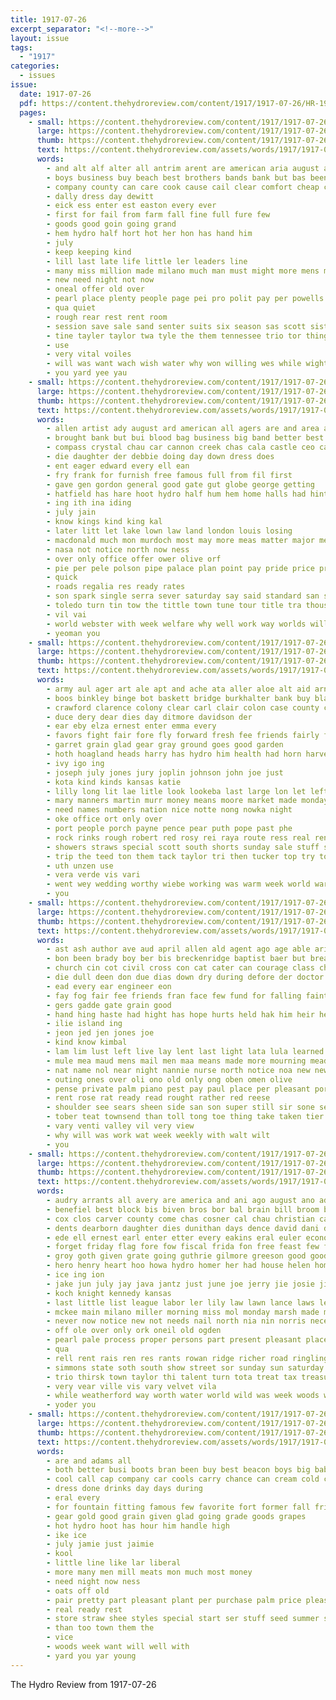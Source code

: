 ```yaml
---
title: 1917-07-26
excerpt_separator: "<!--more-->"
layout: issue
tags:
  - "1917"
categories:
  - issues
issue:
  date: 1917-07-26
  pdf: https://content.thehydroreview.com/content/1917/1917-07-26/HR-1917-07-26.pdf
  pages:
    - small: https://content.thehydroreview.com/content/1917/1917-07-26/small/HR-1917-07-26-01.jpg
      large: https://content.thehydroreview.com/content/1917/1917-07-26/large/HR-1917-07-26-01.jpg
      thumb: https://content.thehydroreview.com/content/1917/1917-07-26/thumbnails/HR-1917-07-26-01.jpg
      text: https://content.thehydroreview.com/assets/words/1917/1917-07-26/HR-1917-07-26-01.txt
      words:
        - and alt alf alter all antrim arent are american aria august ater ake
        - boys business buy beach best brothers bands bank but bas been bere brought ball big bore berkeley
        - company county can care cook cause cail clear comfort cheap coe cool
        - dally dress day dewitt
        - eick ess enter est easton every ever
        - first for fail from farm fall fine full fure few
        - goods good goin going grand
        - hem hydro half hort hot her hon has hand him
        - july
        - keep keeping kind
        - lill last late life little ler leaders line
        - many miss million made milano much man must might more mens most may men music moral money mons marine
        - new need night not now
        - oneal offer old over
        - pearl place plenty people page pei pro polit pay per powells pair purchase proper
        - qua quiet
        - rough rear rest rent room
        - session save sale sand senter suits six season sas scott sister summer sparkle saw singer still stove store step state stoves second sim sunny she stock sur see strike
        - tine tayler taylor twa tyle the them tennessee trio tor thing talent ting too tour than
        - use
        - very vital voiles
        - will was want wach wish water why won willing wes while wight war wife well
        - you yard yee yau
    - small: https://content.thehydroreview.com/content/1917/1917-07-26/small/HR-1917-07-26-02.jpg
      large: https://content.thehydroreview.com/content/1917/1917-07-26/large/HR-1917-07-26-02.jpg
      thumb: https://content.thehydroreview.com/content/1917/1917-07-26/thumbnails/HR-1917-07-26-02.jpg
      text: https://content.thehydroreview.com/assets/words/1917/1917-07-26/HR-1917-07-26-02.txt
      words:
        - allen artist ady august ard american all agers are and area aim
        - brought bank but bui blood bag business big band better best bradley bill bring brown break
        - compass crystal chau car cannon creek chas cala castle ceo canada cone cedar carbon company court clyde
        - die daughter der debbie doing day down dress does
        - ent eager edward every ell ean
        - fry frank for furnish free famous full from fil first
        - gave gen gordon general good gate gut globe george getting
        - hatfield has hare hoot hydro half hum hem home halls had hinton how her hot hundred henke
        - ing ith ina iding
        - july jain
        - know kings kind king kal
        - later litt let lake lown law land london louis losing
        - macdonald much mon murdoch most may more meas matter major men musi mai miles
        - nasa not notice north now ness
        - over only office offer ower olive orf
        - pie per pele polson pipe palace plan point pay pride price president penny public
        - quick
        - roads regalia res ready rates
        - son spark single serra sever saturday say said standard san service sense surgeon scott sales save show she soon season
        - toledo turn tin tow the tittle town tune tour title tra thousand thi telling taken tor tenor than
        - vil vai
        - world webster with week welfare why well work way worlds will williams warning weal
        - yeoman you
    - small: https://content.thehydroreview.com/content/1917/1917-07-26/small/HR-1917-07-26-03.jpg
      large: https://content.thehydroreview.com/content/1917/1917-07-26/large/HR-1917-07-26-03.jpg
      thumb: https://content.thehydroreview.com/content/1917/1917-07-26/thumbnails/HR-1917-07-26-03.jpg
      text: https://content.thehydroreview.com/assets/words/1917/1917-07-26/HR-1917-07-26-03.txt
      words:
        - army aul ager art ale apt and ache ata aller aloe alt aid arn alfalfa agent all aug ath are
        - boos binkley binge bot baskett bridge burkhalter bank buy blakes bottle brem best below bui business boy bridgeport bran borba board bak binger barnes blaine but been brink brother butter
        - crawford clarence colony clear carl clair colon case county clyde cattle company cater cross cullen chambers come campus can came caddo city christopher
        - duce dery dear dies day ditmore davidson der
        - ear eby elza ernest enter emma every
        - favors fight fair fore fly forward fresh fee friends fairly from furnish farra fine forquer for friday first
        - garret grain glad gear gray ground goes good garden
        - hoth hoagland heads harry has hydro him health had horn harvey hennie haw hilton hyde her hard hee hinton hot hearty helen handle hand harrie home
        - ivy igo ing
        - joseph july jones jury joplin johnson john joe just
        - kota kind kinds kansas katie
        - lilly long lit lae litle look lookeba last large lon let left list liberty lacy
        - mary manners martin murr money means moore market made monday mar mark may men morning mura mills mathis missouri more man mckay
        - need names numbers nation nice notte nong nowka night
        - oke office ort only over
        - port people porch payne pence pear puth pope past phe
        - rock rinks rough robert red rosy rei raya route ress real reno
        - showers straws special scott south shorts sunday sale stuff sick small sack stands selling seth sylvester sleep short sion seo stuck sidney steady sano store side
        - trip the teed ton them tack taylor tri then tucker top try tor ten treat times trout thing tell
        - uth unzen use
        - vera verde vis vari
        - went wey wedding worthy wiebe working was warm week world ware want way woods weather with wheat william welcome weatherford walter while williams white willian werk wack will wise wife wee wait
        - you
    - small: https://content.thehydroreview.com/content/1917/1917-07-26/small/HR-1917-07-26-04.jpg
      large: https://content.thehydroreview.com/content/1917/1917-07-26/large/HR-1917-07-26-04.jpg
      thumb: https://content.thehydroreview.com/content/1917/1917-07-26/thumbnails/HR-1917-07-26-04.jpg
      text: https://content.thehydroreview.com/assets/words/1917/1917-07-26/HR-1917-07-26-04.txt
      words:
        - ast ash author ave aud april allen ald agent ago age able aris all and aid
        - bon been brady boy ber bis breckenridge baptist baer but breath burg bin better blakley buy bene business back bitterly bridge bud burst baby born brother bac
        - church cin cot civil cross con cat cater can courage class chief close cause county cant car clinton colorado chas cool col charlie cost cyrus cane cover
        - die dull deen don due dias down dry during defore der doctor dea deb days dace
        - ead every ear engineer eon
        - fay fog fair fee friends fran face few fund for falling faint friend faling farm
        - gers gadde gate grain good
        - hand hing haste had hight has hope hurts held hak him heir heart haney husband her higdon home high hafer heads hard hydro
        - ilie island ing
        - jeon jed jen jones joe
        - kind know kimbal
        - lam lim lust left live lay lent last light lata lula learned london long lose
        - mule mea maud mens mail men maa means made more mourning meads mountain must meade mest mere monday matt man mead mew maybe
        - nat name nol near night nannie nurse north notice noa new news
        - outing ones over oli ono old only ong oben omen olive
        - pense private palm piano pest pay paul place per pleasant por paper postal pee park past power
        - rent rose rat ready read rought rather red reese
        - shoulder see sears sheen side san son super still sir sone seo sales sick she season say second sang sale stand shook sat shurtliff save set shur sara
        - tober teat townsend than toll tong toe thing take taken tier tine then the tae too tain tena tho thompson tao taper tie tala thoma tary tonic
        - vary venti valley vil very view
        - why will was work wat week weekly with walt wilt
        - you
    - small: https://content.thehydroreview.com/content/1917/1917-07-26/small/HR-1917-07-26-05.jpg
      large: https://content.thehydroreview.com/content/1917/1917-07-26/large/HR-1917-07-26-05.jpg
      thumb: https://content.thehydroreview.com/content/1917/1917-07-26/thumbnails/HR-1917-07-26-05.jpg
      text: https://content.thehydroreview.com/assets/words/1917/1917-07-26/HR-1917-07-26-05.txt
      words:
        - audry arrants all avery are america and ani ago august ano adams alf ast abel
        - benefiel best block bis biven bros bor bal brain bill broom bring book balance brought board band but boys buy bult bingo berkeley been big beacher both binger
        - cox clos carver county come chas cosner cal chau christian caddo colorado cobb corney cream collins cane col cee clerk cecil carnegie choice corn current city council can carney credit cash coll canada corter
        - dents dearborn daughter dies dunithan days dence david dani down during day downs duly divina don draft dandy dinn depew
        - ede ell ernest earl enter etter every eakins eral euler economy eson ever
        - forget friday flag fore fow fiscal frida fon free feast few fine fron foster for fund first from frail fell forrest
        - groy goth given grate going guthrie gilmore greeson good goods gal gene guyer gave gash gol
        - hero henry heart hoo howa hydro homer her had house helen homa hest has herndon hand hom hinton hen home hatfield held hol
        - ice ing ion
        - jake jun july jay java jantz just june joe jerry jie josie jin jane
        - koch knight kennedy kansas
        - last little list league labor ler lily law lawn lance laws left liberal large line
        - mckee main milano miller morning miss mol monday marsh made more mills men many mille market missouri may mayor money mail members morn music most
        - never now notice new not needs nail north nia nin norris necessary numbers nor ner night noon
        - off ole over only ork oneil old ogden
        - pearl pale process proper persons part present pleasant place potter perry police pad powell plan packard pay pro president
        - qua
        - rell rent rais ren res rants rowan ridge richer road ringling robertson robbins ridenour rain ris regular reach richert
        - simmons state soth south show street sor sunday sun saturday sunda shelton see smith store salt stock sal schmidt saw school scott seber sarah seat season still son stater salary suter study save sper such sick service self sens said slate
        - trio thirsk town taylor thi talent turn tota treat tax treasure the trip tak trac tint tennessee thie tears than try tes
        - very vear ville vis vary velvet vila
        - while weatherford way worth water world wild was week woods war wyatt wing wool will worlds weeks wife wilson waller with willing william work
        - yoder you
    - small: https://content.thehydroreview.com/content/1917/1917-07-26/small/HR-1917-07-26-06.jpg
      large: https://content.thehydroreview.com/content/1917/1917-07-26/large/HR-1917-07-26-06.jpg
      thumb: https://content.thehydroreview.com/content/1917/1917-07-26/thumbnails/HR-1917-07-26-06.jpg
      text: https://content.thehydroreview.com/assets/words/1917/1917-07-26/HR-1917-07-26-06.txt
      words:
        - are and adams all
        - both better busi boots bran been buy best beacon boys big baby beach band burner
        - cool call cap company car cools carry chance can cream cold come
        - dress done drinks day days during
        - eral every
        - for fountain fitting famous few favorite fort former fall friends full
        - gear gold good grain given glad going grade goods grapes
        - hot hydro hoot has hour him handle high
        - ike ice
        - july jamie just jaimie
        - kool
        - little line like lar liberal
        - more many men mill meats mon much most money
        - need night now ness
        - oats off old
        - pair pretty part pleasant plant per purchase palm price pleasure
        - real ready rest
        - store straw shee styles special start ser stuff seed summer such shorts sport supply stock season stove suits sale service say shirts saturday serge sell state
        - than too town them the
        - vice
        - woods week want will well with
        - yard you yar young
---
```


The Hydro Review from 1917-07-26

<!--more-->

